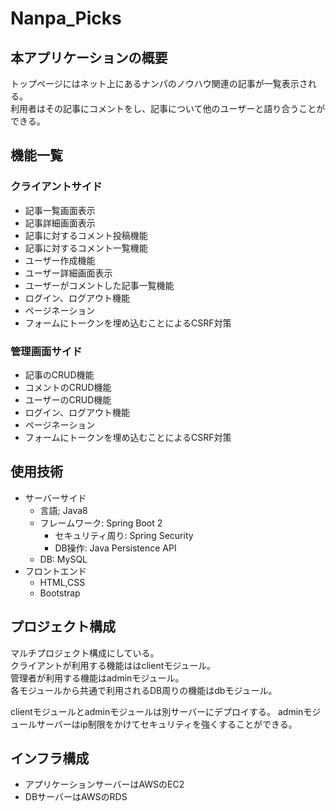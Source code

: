 # Nanpa_Picks

## 本アプリケーションの概要
トップページにはネット上にあるナンパのノウハウ関連の記事が一覧表示される。  
利用者はその記事にコメントをし、記事について他のユーザーと語り合うことができる。

## 機能一覧
### クライアントサイド 
 - 記事一覧画面表示  
 - 記事詳細画面表示
 - 記事に対するコメント投稿機能
 - 記事に対するコメント一覧機能
 - ユーザー作成機能
 - ユーザー詳細画面表示
 - ユーザーがコメントした記事一覧機能
 - ログイン、ログアウト機能
 - ページネーション
 - フォームにトークンを埋め込むことによるCSRF対策
### 管理画面サイド
 - 記事のCRUD機能
 - コメントのCRUD機能
 - ユーザーのCRUD機能
 - ログイン、ログアウト機能
 - ページネーション
 - フォームにトークンを埋め込むことによるCSRF対策

## 使用技術
- サーバーサイド
    - 言語; Java8
    - フレームワーク: Spring Boot 2
        - セキュリティ周り: Spring Security
        - DB操作: Java Persistence API
    - DB: MySQL
 - フロントエンド
    - HTML,CSS
    - Bootstrap
    
## プロジェクト構成
マルチプロジェクト構成にしている。  
クライアントが利用する機能ははclientモジュール。  
管理者が利用する機能はadminモジュール。  
各モジュールから共通で利用されるDB周りの機能はdbモジュール。

clientモジュールとadminモジュールは別サーバーにデプロイする。
adminモジュールサーバーはip制限をかけてセキュリティを強くすることができる。

## インフラ構成
- アプリケーションサーバーはAWSのEC2
- DBサーバーはAWSのRDS